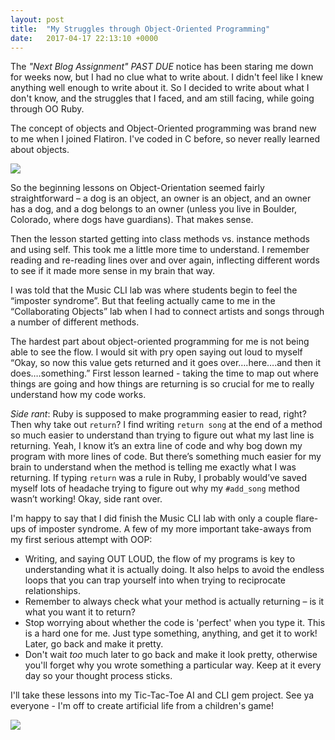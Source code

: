 ```yaml
---
layout: post
title:  "My Struggles through Object-Oriented Programming"
date:   2017-04-17 22:13:10 +0000
---
```


The *"Next Blog Assignment" PAST DUE* notice has been staring me down for weeks now, but I had no clue what to write about. I didn't feel like I knew anything well enough to write about it. So I decided to write about what I don't know, and the struggles that I faced, and am still facing, while going through OO Ruby. 

The concept of objects and Object-Oriented programming was brand new to me when I joined Flatiron. I've coded in C before, so never really learned about objects.

![](https://cboard.cprogramming.com/attachments/general-discussions/11739d1339529618-programing-jokes-huh-cliche-485824_10150717848488360_290539813359_9240665_749831047_n-jpg)

So the beginning lessons on Object-Orientation seemed fairly straightforward – a dog is an object, an owner is an object, and an owner has a dog, and a dog belongs to an owner (unless you live in Boulder, Colorado, where dogs have guardians). That makes sense.

Then the lesson started getting into class methods vs. instance methods and using self. This took me a little more time to understand. I remember reading and re-reading lines over and over again, inflecting different words to see if it made more sense in my brain that way. 

I was told that the Music CLI lab was where students begin to feel the “imposter syndrome”. But that feeling actually came to me in the “Collaborating Objects” lab when I had to connect artists and songs through a number of different methods. 

The hardest part about object-oriented programming for me is not being able to see the flow. I would sit with pry open saying out loud to myself “Okay, so now this value gets returned and it goes over….here….and then it does….something.” First lesson learned - taking the time to map out where things are going and how things are returning is so crucial for me to really understand how my code works.

*Side rant*: Ruby is supposed to make programming easier to read, right? Then why take out `return`? I find writing `return song` at the end of a method so much easier to understand than trying to figure out what my last line is returning. Yeah, I know it’s an extra line of code and why bog down my program with more lines of code. But there’s something much easier for my brain to understand when the method is telling me exactly what I was returning. If typing `return` was a rule in Ruby, I probably would’ve saved myself lots of headache trying to figure out why my `#add_song` method wasn’t working! Okay, side rant over.  

I'm happy to say that I did finish the Music CLI lab with only a couple flare-ups of imposter syndrome. A few of my more important take-aways from my first serious attempt with OOP:
* Writing, and saying OUT LOUD, the flow of my programs is key to understanding what it is actually doing. It also helps to avoid the endless loops that you can trap yourself into when trying to reciprocate relationships.
* Remember to always check what your method is actually returning – is it what you want it to return?
* Stop worrying about whether the code is 'perfect' when you type it. This is a hard one for me. Just type something, anything, and get it to work! Later, go back and make it pretty.
* Don't wait *too* much later to go back and make it look pretty, otherwise you'll forget why you wrote something a particular way. Keep at it every day so your thought process sticks. 

I'll take these lessons into my Tic-Tac-Toe AI and CLI gem project. See ya everyone - I'm off to create artificial life from a children's game!

![](https://pbs.twimg.com/media/BzmDP_yCEAAvXdx.png)


